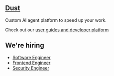 ## [Dust](https://dust.tt)

Custom AI agent platform to speed up your work.

Check out our [user guides and developer platform](https://docs.dust.tt)

## We're hiring

- [Software Engineer](https://jobs.ashbyhq.com/dust/bad88b68-e2db-47f0-ab42-4d6dd2664e76)
- [Frontend Engineer](https://jobs.ashbyhq.com/dust/f4b23a43-5d07-4ea3-b291-90db7db5e011)
- [Security Engineer](https://jobs.ashbyhq.com/dust/4ef6ceae-4779-4113-a82c-198b4b341ef9)
